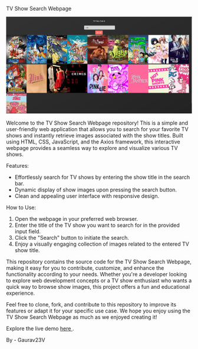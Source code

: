 TV Show Search Webpage

<div align="center">
  <img src="Screenshot 2023-08-14 084555.png" alt="Project Image">
</div>

Welcome to the TV Show Search Webpage repository! This is a simple and user-friendly web application that allows you to search for your favorite TV shows and instantly retrieve images associated with the show titles. Built using HTML, CSS, JavaScript, and the Axios framework, this interactive webpage provides a seamless way to explore and visualize various TV shows.

Features:
- Effortlessly search for TV shows by entering the show title in the search bar.
- Dynamic display of show images upon pressing the search button.
- Clean and appealing user interface with responsive design.

How to Use:
1. Open the webpage in your preferred web browser.
2. Enter the title of the TV show you want to search for in the provided input field.
3. Click the "Search" button to initiate the search.
4. Enjoy a visually engaging collection of images related to the entered TV show title.

This repository contains the source code for the TV Show Search Webpage, making it easy for you to contribute, customize, and enhance the functionality according to your needs. Whether you're a developer looking to explore web development concepts or a TV show enthusiast who wants a quick way to browse show images, this project offers a fun and educational experience.

Feel free to clone, fork, and contribute to this repository to improve its features or adapt it for your specific use case. We hope you enjoy using the TV Show Search Webpage as much as we enjoyed creating it!

Explore the live demo <a href = "https://gaurav23v.github.io/TV-Show-Search-APP/"> here </a>.

By - Gaurav23V
